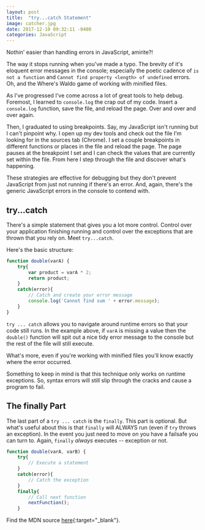 ```yaml
---
layout: post
title:  "try...catch Statement"
image: catcher.jpg
date: 2017-12-10 09:32:11 -0400
categories: JavaScript
---
```

Nothin' easier than handling errors in JavaScript, amirite?!

The way it stops running when you've made a typo. The brevity of it's eloquent error messages in the console; especially the poetic cadence of `is not a function` and `Cannot find property <length> of undefined` errors. Oh, and the Where's Waldo game of working with minified files.

As I've progressed I've come across a lot of great tools to help debug. Foremost, I learned to `console.log` the crap out of my code. Insert a `console.log` function, save the file, and reload the page. Over and over and over again.

Then, I graduated to using breakpoints. Say, my JavaScript isn't running but I can't pinpoint why. I open up my dev tools and check out the file I'm looking for in the sources tab (Chrome). I set a couple breakpoints in different functions or places in the file and reload the page. The page pauses at the breakpoint I set and I can check the values that are currently set within the file. From here I step through the file and discover what's happening. 

These strategies are effective for debugging but they don't prevent JavaScript from just not running if there's an error. And, again, there's the generic JavaScript errors in the console to contend with.

## try...catch

There's a simple statement that gives you a lot more control. Control over your application finishing running and control over the exceptions that are thrown that you rely on. Meet `try...catch`.

Here's the basic structure:

```javascript
function double(varA) {
    try{
        var product = varA * 2;
        return product;
    }
    catch(error){
        // Catch and create your error message
        console.log('Cannot find sum ' + error.message);
    }
}
```

`try ... catch` allows you to navigate around runtime errors so that your code still runs. In the example above, if `varA` is missing a value then the `double()` function will spit out a nice tidy error message to the console but the rest of the file will still execute. 

What's more, even if you're working with minified files you'll know exactly where the error occurred.

Something to keep in mind is that this technique only works on runtime exceptions. So, syntax errors will still slip through the cracks and cause a program to fail.

## The finally Part

The last part of a `try ... catch` is the `finally`. This part is optional. But what's useful about this is that `finally` will ALWAYS run (even if `try` throws an exception). In the event you just need to move on you have a failsafe you can turn to. Again, `finally` *always* executes -- exception or not.

```javascript
function double(varA, varB) {
    try{
        // Execute a statement
    }
    catch(error){
        // Catch the exception
    }
    finally{
        // Call next function
        nextFunction();
    }
```

Find the MDN source [here](https://developer.mozilla.org/en-US/docs/Web/JavaScript/Reference/Statements/try...catch){:target="_blank"}.


